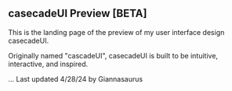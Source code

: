 ## casecadeUI Preview [BETA]

This is the landing page of the preview of my user interface design casecadeUI. 

Originally named "cascadeUI", casecadeUI is built to be intuitive, interactive, and inspired. 

...
Last updated 4/28/24 by Giannasaurus
